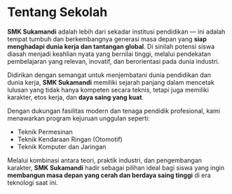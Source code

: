 <!--
 - Initial Concept and Written by Nuryadani.
 - Edited by Dhefa Gusni Azzahra (Ryuu Mitsuki)
 -->

# Tentang Sekolah

**SMK Sukamandi** adalah lebih dari sekadar institusi pendidikan — ini adalah tempat tumbuh dan berkembangnya generasi masa depan yang **siap menghadapi dunia kerja dan tantangan global**. Di sinilah potensi siswa diasah menjadi keahlian nyata yang bernilai tinggi, melalui pendekatan pembelajaran yang relevan, inovatif, dan berorientasi pada dunia industri.

Didirikan dengan semangat untuk menjembatani dunia pendidikan dan dunia kerja, **SMK Sukamandi** memiliki sejarah panjang dalam mencetak lulusan yang tidak hanya kompeten secara teknis, tetapi juga memiliki karakter, etos kerja, dan **daya saing yang kuat**.

Dengan dukungan fasilitas modern dan tenaga pendidik profesional, kami menawarkan program kejuruan unggulan seperti:

- Teknik Permesinan
- Teknik Kendaraan Ringan (Otomotif)
- Teknik Komputer dan Jaringan

Melalui kombinasi antara teori, praktik industri, dan pengembangan karakter, **SMK Sukamandi** hadir sebagai pilihan ideal bagi siswa yang ingin **membangun masa depan yang cerah dan berdaya saing tinggi** di era teknologi saat ini.
